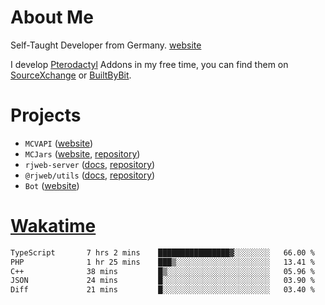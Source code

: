 # About Me

Self-Taught Developer from Germany. [website](https://rjansen.dev)

I develop [Pterodactyl](https://pterodactyl.io) Addons in my free time, you can find
them on [SourceXchange](https://www.sourcexchange.net/teams/356/profile) or [BuiltByBit](https://builtbybit.com/search/3078009).

# Projects

- `MCVAPI` ([website](https://versions.mcjars.app))
- `MCJars` ([website](https://mcjars.app), [repository](https://github.com/0x7d8/mcjar))
- `rjweb-server` ([docs](https://server.rjweb.dev), [repository](https://github.com/0x7d8/NPM_WEB-SERVER))
- `@rjweb/utils` ([docs](https://utils.rjweb.dev), [repository](https://github.com/0x7d8/rjweb-utils))
- `Bot` ([website](https://bot.rjns.dev))

# [Wakatime](https://wakatime.com/@0x7d8)

<!--START_SECTION:waka-->

```txt
TypeScript       7 hrs 2 mins    ████████████████▓░░░░░░░░   66.00 %
PHP              1 hr 25 mins    ███▒░░░░░░░░░░░░░░░░░░░░░   13.41 %
C++              38 mins         █▒░░░░░░░░░░░░░░░░░░░░░░░   05.96 %
JSON             24 mins         █░░░░░░░░░░░░░░░░░░░░░░░░   03.90 %
Diff             21 mins         █░░░░░░░░░░░░░░░░░░░░░░░░   03.40 %
```

<!--END_SECTION:waka-->

